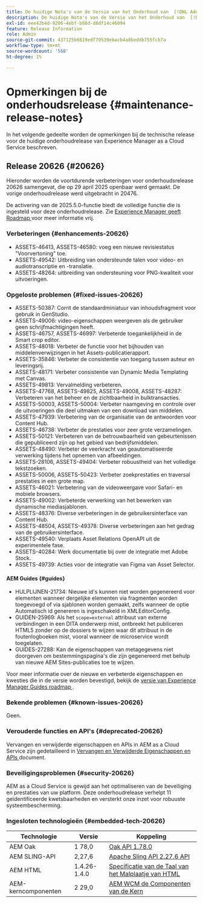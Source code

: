 ```yaml
---
title: De huidige Nota's van de Versie van het Onderhoud van  [!DNL Adobe Experience Manager]  as a Cloud Service.
description: De huidige Nota's van de Versie van het Onderhoud van  [!DNL Adobe Experience Manager]  as a Cloud Service.
exl-id: eee42b4d-9206-4ebf-b88d-d8df14c46094
feature: Release Information
role: Admin
source-git-commit: 437125b6819edf70539ebacb4a8beddb755fcb7a
workflow-type: tm+mt
source-wordcount: '568'
ht-degree: 1%

---
```



# Opmerkingen bij de onderhoudsrelease {#maintenance-release-notes}

In het volgende gedeelte worden de opmerkingen bij de technische release voor de huidige onderhoudrelease van Experience Manager as a Cloud Service beschreven.

## Release 20626 {#20626}

Hieronder worden de voortdurende verbeteringen voor onderhoudsrelease 20626 samengevat, die op 29 april 2025 openbaar werd gemaakt. De vorige onderhoudrelease werd uitgebracht in 20476.

De activering van de 2025.5.0-functie biedt de volledige functie die is ingesteld voor deze onderhoudrelease. Zie [ Experience Manager geeft Roadmap ](https://experienceleague.adobe.com/en/docs/experience-manager-release-information/aem-release-updates/update-releases-roadmap) voor meer informatie vrij.

### Verbeteringen {#enhancements-20626}

* ASSETS-46413, ASSETS-46580: voeg een nieuwe revisiestatus &quot;Voorvertoning&quot; toe.
* ASSETS-49542: Uitbreiding van ondersteunde talen voor video- en audiotranscriptie en -translatie.
* ASSETS-48264: uitbreiding van ondersteuning voor PNG-kwaliteit voor uitvoeringen.

### Opgeloste problemen {#fixed-issues-20626}

* ASSETS-50387: Corrit de standaardminiatuur van inhoudsfragment voor gebruik in GenStudio.
* ASSETS-49006: video-eigenschappen weergeven als de gebruiker geen schrijfmachtigingen heeft.
* ASSETS-46757, ASSETS-46997: Verbeterde toegankelijkheid in de Smart crop editor.
* ASSETS-48018: Verbeter de functie voor het bijhouden van middelenverwijzingen in het Assets-publicatierapport.
* ASSETS-35846: Verbeter de consistentie van toegang tussen auteur en leveringsrij.
* ASSETS-48171: Verbeter consistentie van Dynamic Media Templating met Canvas.
* ASSETS-49813: Vervalmelding verbeteren.
* ASSETS-47768, ASSETS-49825, ASSETS-49008, ASSETS-48287: Verbeteren van het beheer en de zichtbaarheid in bulktransacties.
* ASSETS-50003, ASSETS-50004: Verbeter naamgeving en controle over de uitvoeringen die deel uitmaken van een download van middelen.
* ASSETS-47939: Verbetering van de organisatie van de antwoorden voor Content Hub.
* ASSETS-46738: Verbeter de prestaties voor zeer grote verzamelingen.
* ASSETS-50121: Verbeteren van de betrouwbaarheid van gebeurtenissen die gepubliceerd zijn op het gebied van bedrijfsmiddelen.
* ASSETS-48490: Verbeter de veerkracht van geautomatiseerde verwerking tijdens het opnemen van afbeeldingen.
* ASSETS-28106, ASSETS-49404: Verbeter robuustheid van het volledige tekstzoeken.
* ASSETS-50006, ASSETS-50423: Verbeter zoekprestaties en traversal prestaties in een grote map.
* ASSETS-46021: Verbetering van de videoweergave voor Safari- en mobiele browsers.
* ASSETS-49002: Verbeterde verwerking van het bewerken van dynamische mediasjablonen.
* ASSETS-48376: Diverse verbeteringen in de gebruikersinterface van Content Hub.
* ASSETS-48504, ASSETS-49378: Diverse verbeteringen aan het gedrag van de gebruikersinterface.
* ASSETS-49540: Verplaats Asset Relations OpenAPI uit de experimentele fase.
* ASSETS-40284: Werk documentatie bij over de integratie met Adobe Stock.
* ASSETS-49739: Acties voor de integratie van Figma van Asset Selector.

#### AEM Guides {#guides}

* HULPLIJNEN-21734: Nieuwe id&#39;s kunnen niet worden gegenereerd voor elementen wanneer dergelijke elementen via fragmenten worden toegevoegd of via sjablonen worden gemaakt, zelfs wanneer de optie Automatisch id genereren is ingeschakeld in XMLEditorConfig.
* GUIDEN-25969: Als het `scope=external` attribuut van externe verbindingen in een DITA onderwerp mist, ontbreekt het publiceren HTML5 zonder op de dossiers te wijzen waar dit attribuut in de foutenlogboeken mist, vooral wanneer de microservice wordt toegelaten.
* GUIDES-27288: Kan de eigenschappen van metagegevens niet doorgeven om bestemmingspagina&#39;s die zijn gegenereerd met behulp van nieuwe AEM Sites-publicaties toe te wijzen.

Voor meer informatie over de nieuwe en verbeterde eigenschappen en kwesties die in de versie worden bevestigd, bekijk de [ versie van Experience Manager Guides roadmap ](https://experienceleague.adobe.com/en/docs/experience-manager-guides/using/release-info/aem-guides-releases-roadmap).

### Bekende problemen {#known-issues-20626}

Geen.

### Verouderde functies en API&#39;s {#deprecated-20626}

Vervangen en verwijderde eigenschappen en APIs in AEM as a Cloud Service zijn gedetailleerd in [ Vervangen en Verwijderde Eigenschappen en APIs ](/help/release-notes/deprecated-removed-features.md) document.

### Beveiligingsproblemen {#security-20626}

AEM as a Cloud Service is gewijd aan het optimaliseren van de beveiliging en prestaties van uw platform. Deze onderhoudrelease verhelpt 11 geïdentificeerde kwetsbaarheden en versterkt onze inzet voor robuuste systeembescherming.

### Ingesloten technologieën {#embedded-tech-20626}

| Technologie | Versie | Koppeling |
|---|---|---|
| AEM Oak | 1 78,0 | [ Oak API 1.78.0 ](https://www.javadoc.io/doc/org.apache.jackrabbit/oak-api/1.78.0/index.html) |
| AEM SLING-API | 2,27,6 | [ Apache Sling API 2.27.6 API ](https://www.javadoc.io/doc/org.apache.sling/org.apache.sling.api/latest/index.html) |
| AEM HTML | 1.4.26-1.4.0 | [ Specificatie van de Taal van het Malplaatje van HTML ](https://github.com/adobe/htl-spec) |
| AEM-kerncomponenten | 2 29,0 | [ AEM WCM de Componenten van de Kern ](https://github.com/adobe/aem-core-wcm-components) |
